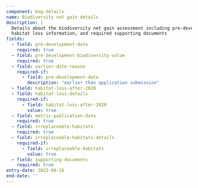 ```yaml
---
component: bng-details
name: Biodiversity net gain details
description: |
  Details about the biodiversity net gain assessment including pre-development value,
  habitat loss information, and required supporting documents
fields:
  - field: pre-development-date
    required: true
  - field: pre-development-biodiversity-value
    required: true
  - field: earlier-date-reason
    required-if:
      - field: pre-development-date
        description: "earlier than application submission"
  - field: habitat-loss-after-2020
  - field: habitat-loss-details
    required-if:
      - field: habitat-loss-after-2020
        value: true
  - field: metric-publication-date
    required: true
  - field: irreplaceable-habitats
    required: true
  - field: irreplaceable-habitats-details
    required-if:
      - field: irreplaceable-habitats
        value: true
  - field: supporting-documents
    required: true
entry-date: 2025-06-16
end-date: ''
---
```

